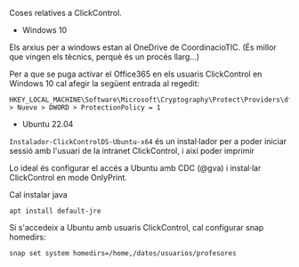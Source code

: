 Coses relatives a ClickControl.



* Windows 10

Els arxius per a windows estan al OneDrive de CoordinacioTIC. (És millor que vingen els tècnics, perquè és un procés llarg...)

Per a que se puga activar el Office365 en els usuaris ClickControl en Windows 10 cal afegir la següent entrada al regedit:

    HKEY_LOCAL_MACHINE\Software\Microsoft\Cryptography\Protect\Providers\df9d8cd0...  > Nuevo > DWORD > ProtectionPolicy = 1




* Ubuntu 22.04

`Instalador-ClickControlDS-Ubuntu-x64` és un instal·lador per a poder iniciar sessió amb l'usuari de la intranet ClickControl, i així poder imprimir

Lo ideal és configurar el accés a Ubuntu amb CDC (@gva) i instal·lar ClickControl en mode OnlyPrint.

Cal instalar java

    apt install default-jre


Si s'accedeix a Ubuntu amb usuaris ClickControl, cal configurar snap homedirs:

    snap set system homedirs=/home,/datos/usuarios/profesores
